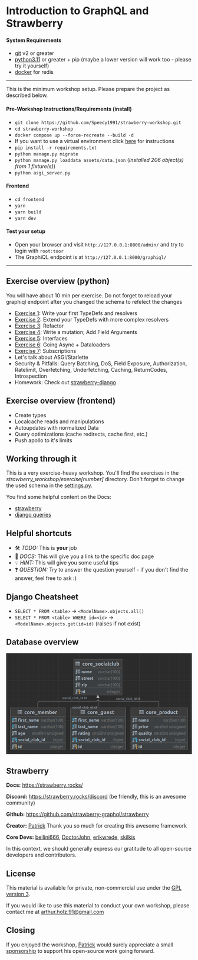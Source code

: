 # Introduction to GraphQL and Strawberry

#### System Requirements
- [git](https://git-scm.com/) v2 or greater
- [python3.11](https://www.python.org/downloads/) or greater + pip (maybe a lower version will work too - please try it yourself)
- [docker](https://docs.docker.com/get-started/get-docker/) for redis

----
This is the minimum workshop setup. Please prepare the project as described below.

#### Pre-Workshop Instructions/Requirements (install)
- `git clone https://github.com/Speedy1991/strawberry-workshop.git`
- `cd strawberry-workshop`
- `docker compose up --force-recreate --build -d`
- If you want to use a virtual environment click [here](https://virtualenv.pypa.io/en/latest/user_guide.html) for instructions 
- `pip install -r requirements.txt`
- `python manage.py migrate`
- `python manage.py loaddata assets/data.json` (_Installed 206 object(s) from 1 fixture(s)_)
- `python asgi_server.py`

#### Frontend
- `cd frontend`
- `yarn`
- `yarn build`
- `yarn dev`

#### Test your setup
- Open your browser and visit `http://127.0.0.1:8000/admin/` and try to login with `root:toor`
- The GraphiQL endpoint is at `http://127.0.0.1:8000/graphiql/`

----


## Exercise overview (python)

You will have about 10 min per exercise. Do not forget to reload your graphiql endpoint after you changed the schema to refelect the changes

- [Exercise 1](https://github.com/Speedy1991/strawberry-workshop/tree/main/exercise1): Write your first TypeDefs and resolvers
- [Exercise 2](https://github.com/Speedy1991/strawberry-workshop/tree/main/exercise2): Extend your TypeDefs with more complex resolvers
- [Exercise 3](https://github.com/Speedy1991/strawberry-workshop/tree/main/exercise3): Refactor
- [Exercise 4](https://github.com/Speedy1991/strawberry-workshop/tree/main/exercise4): Write a mutation; Add Field Arguments
- [Exercise 5](https://github.com/Speedy1991/strawberry-workshop/tree/main/exercise5): Interfaces
- [Exercise 6](https://github.com/Speedy1991/strawberry-workshop/tree/main/exercise6): Going Async + Dataloaders
- [Exercise 7](https://github.com/Speedy1991/strawberry-workshop/tree/main/exercise7): Subscriptions
- Let's talk about ASGI/Starlette
- Security & Pitfalls: Query Batching, DoS, Field Exposure, Authorization, Ratelimit, Overfetching, Underfetching, Caching, ReturnCodes, Introspection
- Homework: Check out [strawberry-django](https://github.com/strawberry-graphql/strawberry-django)

## Exercise overview (frontend)
- Create types
- Localcache reads and manipulations
- Autoupdates with normalized Data
- Query optimizations (cache redirects, cache first, etc.)
- Push apollo to it's limits

## Working through it
This is a very exercise-heavy workshop. You'll find the exercises in the _strawberry_workshop/exercise[number]_ directory.
Don't forget to change the used schema in the [settings.py](https://github.com/Speedy1991/strawberry-workshop/blob/main/strawberry_workshop/settings.py#L4).

You find some helpful content on the Docs:
- [strawberry](https://strawberry.rocks/docs)
- [django queries](https://docs.djangoproject.com/en/5.0/topics/db/queries/)

## Helpful shortcuts
- 🛠️ _TODO:_ This is **your** job
- 📜 _DOCS:_ This will give you a link to the specific doc page
- 💡 _HINT:_ This will give you some useful tips
- ❓ _QUESTION:_ Try to answer the question yourself - if you don't find the answer, feel free to ask :)

## Django Cheatsheet
- `SELECT * FROM <table>` -> `<ModelName>.objects.all()`
- `SELECT * FROM <table> WHERE id=<id>` -> `<ModelName>.objects.get(id=id)` (raises if not exist)


## Database overview
![Database overview](assets/db.png)


## Strawberry
__Docs:__ https://strawberry.rocks/

__Discord:__ https://strawberry.rocks/discord (be friendly, this is an awesome community)

__Github:__ https://github.com/strawberry-graphql/strawberry

__Creator:__ [Patrick](https://github.com/patrick91) Thank you so much for creating this awesome framework

__Core Devs:__ [bellini666](https://github.com/bellini666), [DoctorJohn](https://github.com/DoctorJohn), [erikwrede](https://github.com/erikwrede), [skilkis](https://github.com/skilkis) 

In this context, we should generally express our gratitude to all open-source developers and contributors.

## License
This material is available for private, non-commercial use under the [GPL version 3](https://www.gnu.org/licenses/gpl-3.0-standalone.html).

If you would like to use this material to conduct your own workshop, please contact me at arthur.holz.91@gmail.com


## Closing

If you enjoyed the workshop, [Patrick](https://github.com/patrick91) would surely appreciate a small [sponsorship](https://github.com/sponsors/patrick91) to support his open-source work going forward.
